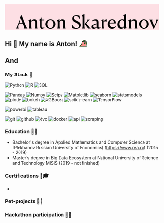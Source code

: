 ![](https://github.com/remarkASS97/remarkASS97/blob/main/ass.png)
## Hi 👋 My name is Anton! <img src="https://github.com/remarkASS97/remarkASS97/blob/main/party_parrot.gif" width="30px"> 
## And 

### My Stack 🔧
![Python](https://img.shields.io/badge/-Python-FFE4E1?style=for-the-badge&logo=python)
![R](https://img.shields.io/badge/-R-2216a6?style=for-the-badge&logo=r&logoColor=white)
![SQL](https://img.shields.io/badge/-SQL-16a69c?style=for-the-badge&logo=mysql&logoColor=white)

![Pandas](https://img.shields.io/badge/-Pandas-96bdd4?style=for-the-badge&logo=pandas)
![Numpy](https://img.shields.io/badge/-Numpy-B0C4DE?style=for-the-badge&logo=Numpy)
![Scipy](https://img.shields.io/badge/-Scipy-7B68EE?style=for-the-badge&logo=Scipy)
![Matplotlib](https://img.shields.io/badge/-Matplotlib-FA8072?style=for-the-badge&logo=Matplotlib)
![seaborn](https://img.shields.io/badge/-seaborn-FF6347?style=for-the-badge&logo=seaborn)
![statsmodels](https://img.shields.io/badge/-statsmodels-FFB6C1?style=for-the-badge&logo=statsmodels)
![plotly](https://img.shields.io/badge/-plotly-FFDEAD?style=for-the-badge&logo=plotly)
![bokeh](https://img.shields.io/badge/-bokeh-BC8F8F?style=for-the-badge&logo=bokeh)
![XGBoost](https://img.shields.io/badge/-XGBoost-A52A2A?style=for-the-badge&logo=xgboost)
![scikit-learn](https://img.shields.io/badge/-scikitlearn-D2691E?style=for-the-badge&logo=scikit-learn)
![TensorFlow](https://img.shields.io/badge/-TensorFlow-8B008B?style=for-the-badge&logo=tensorflow)

![powerbi](https://img.shields.io/badge/-powerbi-98FB98?style=for-the-badge&logo=PowerBi)
![tableau](https://img.shields.io/badge/-tableau-B0E0E6?style=for-the-badge&logo=tableau)

![git](https://img.shields.io/badge/-git-FF4500?style=for-the-badge&logo=git&logoColor=white)
![github](https://img.shields.io/badge/-github-483D8B?style=for-the-badge&logo=github&logoColor=white)
![dvc](https://img.shields.io/badge/-dvc-98FB98?style=for-the-badge&logo=dvc&logoColor=white)
![docker](https://img.shields.io/badge/-docker-6495ED?style=for-the-badge&logo=docker&logoColor=white)
![api](https://img.shields.io/badge/-api-800080?style=for-the-badge&logo=api&logoColor=white)
![scraping](https://img.shields.io/badge/-scraping-BC8F8F?style=for-the-badge&logo=scraping&logoColor=white)
### Education 👨‍🎓
* Bachelor's degree in Applied Mathematics and Computer Science at [Plekhanov Russian University of Economics] (https://www.rea.ru) (2015 - 2019)
* Master’s degree in Big Data Ecosystem at National University of Science and Technology MISiS (2019 - not finished)
### Certifications 💼🎓
* 
### Pet-projects 👨‍🏫

### Hackathon participation 👨‍💻


